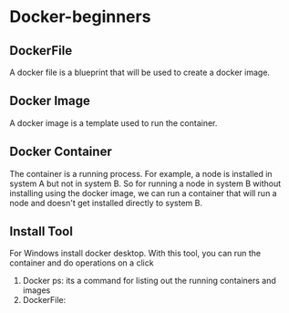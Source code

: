 # Docker-beginners

## DockerFile

A docker file is a blueprint that will be used to create a docker image.

## Docker Image

A docker image is a template used to run the container.

## Docker Container

The container is a running process. For example, a node is installed in system A but not in system B. So for running a node in system B without installing using the docker image, we can run a container that will run a node and doesn't get installed directly to system B. 

## Install Tool

For Windows install docker desktop. With this tool, you can run the container and do operations on a click

1.  Docker ps: its a command for listing out the running containers and images
2.  DockerFile: 
